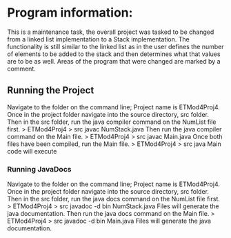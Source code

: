 # Program information:
This is a maintenance task, the overall project was tasked to be changed from a linked list implementation
to a Stack implementation. The functionality is still similar to the linked list as in the user defines the number of elements
to be added to the stack and then determines what that values are to be as well. Areas of the program that were changed are marked by a comment.

## Running the Project
Navigate to the folder on the command line; Project name is ETMod4Proj4.
Once in the project folder navigate into the source directory, src folder.
Then in the src folder, run the java compiler command on the NumList file first.
\> ETMod4Proj4 > src javac NumStack.java
Then run the java compiler command on the Main file.
\> ETMod4Proj4 > src javac Main.java
Once both files have been compiled, run the Main file.
\> ETMod4Proj4 > src java Main
code will execute 

### Running JavaDocs
Navigate to the folder on the command line; Project name is ETMod4Proj4.
Once in the project folder navigate into the source directory, src folder.
Then in the src folder, run the java docs command on the NumList file first.
\> ETMod4Proj4 > src javadoc -d bin NumStack.java
Files will generate the java documentation.
Then run the java docs command on the Main file.
\> ETMod4Proj4 > src javadoc -d bin Main.java
Files will generate the java documentation.
